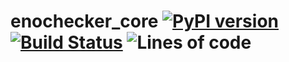 # enochecker_core [![PyPI version](https://badge.fury.io/py/enochecker-core.svg)](https://pypi.org/project/enochecker-core) [![Build Status](https://github.com/enowars/enochecker_core/actions/workflows/pythonapp.yml/badge.svg?branch=main)](https://github.com/enowars/enochecker_core/actions/workflows/pythonapp.yml) ![Lines of code](https://tokei.rs/b1/github/enowars/enochecker_core)
